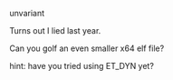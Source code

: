 unvariant

Turns out I lied last year.

Can you golf an even smaller x64 elf file?

hint: have you tried using ET_DYN yet?
